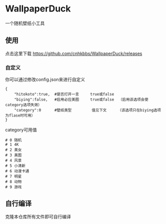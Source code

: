 # WallpaperDuck
一个随机壁纸小工具
## 使用
点击这里下载
https://github.com/cnhkbbs/WallpaperDuck/releases
### 自定义
你可以通过修改config.json来进行自定义
```
{
    "hitokoto":true,  #是否打开一言     true或false
    "biying":false,   #启用必应美图     true或false  （启用该选项会使category选项失效）
    "category":0      #壁纸类型         值见下文     （该选项只在biying选项为flase时可用）
}
```

category可用值
```
# 0 随机
# 1 4K
# 2 美女
# 3 美图
# 4 风景
# 5 小清新
# 6 动漫卡通
# 7 明星
# 8 动物
# 9 游戏
```
## 自行编译
克隆本仓库所有文件即可自行编译
